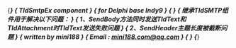 {***************************************************************************}
{ TIdSmtpEx component                                                       }
{ for Delphi base Indy9                                                     }
{                                                                           }
{ 继承TIdSMTP组件用于解决以下问题：                                         }
{   1、SendBody方法同时发送TIdText和TIdAttachment时TIdText发送失败问题      }
{   2、SendHeader主题长度被截断问题                                         }
{ written by mini188                                                        }
{ Email : mini188.com@qq.com                                                }
{                                                                           }
{***************************************************************************}
